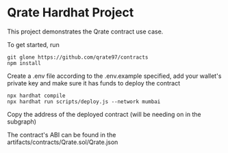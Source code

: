 # Qrate Hardhat Project

This project demonstrates the Qrate contract use case.

To get started, run

```shell
git glone https://github.com/qrate97/contracts
npm install
```

Create a .env file according to the .env.example specified, add your wallet's private key and make sure it has funds to deploy the contract

```shell
npx hardhat compile
npx hardhat run scripts/deploy.js --network mumbai
```

Copy the address of the deployed contract (will be needing on in the subgraph)

The contract's ABI can be found in the artifacts/contracts/Qrate.sol/Qrate.json
